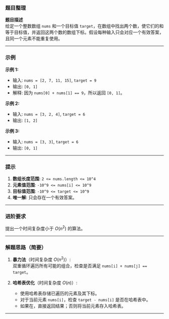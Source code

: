 ### 题目整理

**题目描述**  
给定一个整数数组 `nums` 和一个目标值 `target`，在数组中找出两个数，使它们的和等于目标值，并返回这两个数的数组下标。假设每种输入只会对应一个有效答案，且同一个元素不能重复使用。

---

### 示例

**示例 1:**  
- 输入: `nums = [2, 7, 11, 15]`, `target = 9`  
- 输出: `[0, 1]`  
- 解释: 因为 `nums[0] + nums[1] == 9`，所以返回 `[0, 1]`。

**示例 2:**  
- 输入: `nums = [3, 2, 4]`, `target = 6`  
- 输出: `[1, 2]`  

**示例 3:**  
- 输入: `nums = [3, 3]`, `target = 6`  
- 输出: `[0, 1]`  

---

### 提示

1. **数组长度范围**: `2 <= nums.length <= 10^4`  
2. **元素值范围**: `-10^9 <= nums[i] <= 10^9`  
3. **目标值范围**: `-10^9 <= target <= 10^9`  
4. **唯一解**: 只会存在一个有效答案。  

---

### 进阶要求

提出一个时间复杂度小于 $O(n^2)$ 的算法。  

---

### 解题思路（简要）

1. **暴力法**（时间复杂度 $O(n^2)$）:  
   双重循环遍历所有可能的组合，检查是否满足 `nums[i] + nums[j] == target`。

2. **哈希表优化**（时间复杂度 $O(n)$）:  
   - 使用哈希表存储已遍历的元素及其下标。  
   - 对于当前元素 `nums[i]`，检查 `target - nums[i]` 是否在哈希表中。  
   - 如果在，直接返回结果；否则将当前元素存入哈希表。  

---

